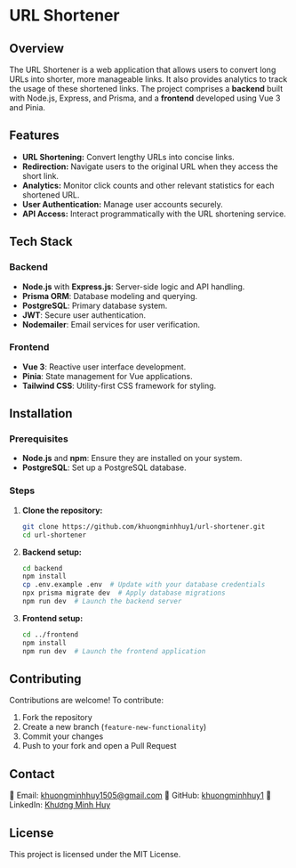 # URL Shortener

## Overview

The URL Shortener is a web application that allows users to convert long URLs into shorter, more manageable links. It also provides analytics to track the usage of these shortened links. The project comprises a **backend** built with Node.js, Express, and Prisma, and a **frontend** developed using Vue 3 and Pinia.

## Features

- **URL Shortening:** Convert lengthy URLs into concise links.
- **Redirection:** Navigate users to the original URL when they access the short link.
- **Analytics:** Monitor click counts and other relevant statistics for each shortened URL.
- **User Authentication:** Manage user accounts securely.
- **API Access:** Interact programmatically with the URL shortening service.

## Tech Stack

### Backend

- **Node.js** with **Express.js**: Server-side logic and API handling.
- **Prisma ORM**: Database modeling and querying.
- **PostgreSQL**: Primary database system.
- **JWT**: Secure user authentication.
- **Nodemailer**: Email services for user verification.

### Frontend

- **Vue 3**: Reactive user interface development.
- **Pinia**: State management for Vue applications.
- **Tailwind CSS**: Utility-first CSS framework for styling.

## Installation

### Prerequisites

- **Node.js** and **npm**: Ensure they are installed on your system.
- **PostgreSQL**: Set up a PostgreSQL database.

### Steps

1. **Clone the repository:**

   ```bash
   git clone https://github.com/khuongminhhuy1/url-shortener.git
   cd url-shortener
2. **Backend setup:**
   ```bash
   cd backend
   npm install
   cp .env.example .env  # Update with your database credentials
   npx prisma migrate dev  # Apply database migrations
   npm run dev  # Launch the backend server
3. **Frontend setup:**
   ```bash
   cd ../frontend
   npm install
   npm run dev  # Launch the frontend application
## Contributing
Contributions are welcome! To contribute:
1. Fork the repository
2. Create a new branch (`feature-new-functionality`)
3. Commit your changes
4. Push to your fork and open a Pull Request

## Contact
📧 Email: khuongminhhuy1505@gmail.com
🔗 GitHub: [khuongminhhuy1](https://github.com/khuongminhhuy1)
🔗 LinkedIn: [Khương Minh Huy](https://www.linkedin.com/in/khuong-minh-huy/)

## License
This project is licensed under the MIT License.

